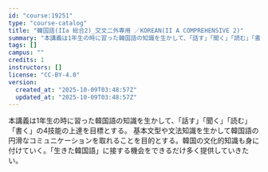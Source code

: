 ```yaml
---
id: "course:19251"
type: "course-catalog"
title: "韓国語(IIa 総合2)_交文二外専用 ／KOREAN(II A COMPREHENSIVE 2)"
summary: "本講義は1年生の時に習った韓国語の知識を生かして、「話す」「聞く」「読む」「書く」の4技能の上達を目標とする。 基本文型や文法知識を生かして韓国語の円滑なコミュニケーションを取れることを目的とする。韓国の文化的知識も身に付けていく。「生きた…"
tags: []
campus: ""
credits: 1
instructors: []
license: "CC-BY-4.0"
version:
  created_at: "2025-10-09T03:48:57Z"
  updated_at: "2025-10-09T03:48:57Z"
---
```

本講義は1年生の時に習った韓国語の知識を生かして、「話す」「聞く」「読む」「書く」の4技能の上達を目標とする。 基本文型や文法知識を生かして韓国語の円滑なコミュニケーションを取れることを目的とする。韓国の文化的知識も身に付けていく。「生きた韓国語」に接する機会をできるだけ多く提供していきたい。
